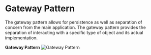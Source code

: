 Gateway Pattern
===============
The gateway pattern allows for persistence as well as separation of concern from
the main application. The gateway pattern provides the separation of interacting
with a specific type of object and its actual implementation.

**Gateway Pattern**
![Gateway Pattern]()
